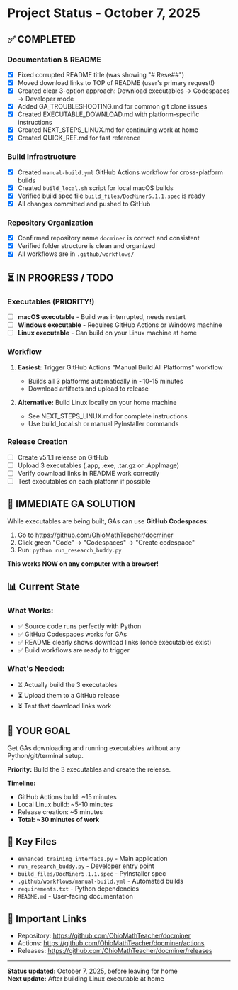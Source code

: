 # Project Status - October 7, 2025

## ✅ COMPLETED

### Documentation & README
- [x] Fixed corrupted README title (was showing "# Rese##")
- [x] Moved download links to TOP of README (user's primary request!)
- [x] Created clear 3-option approach: Download executables → Codespaces → Developer mode
- [x] Added GA_TROUBLESHOOTING.md for common git clone issues
- [x] Created EXECUTABLE_DOWNLOAD.md with platform-specific instructions
- [x] Created NEXT_STEPS_LINUX.md for continuing work at home
- [x] Created QUICK_REF.md for fast reference

### Build Infrastructure  
- [x] Created `manual-build.yml` GitHub Actions workflow for cross-platform builds
- [x] Created `build_local.sh` script for local macOS builds
- [x] Verified build spec file `build_files/DocMiner5.1.1.spec` is ready
- [x] All changes committed and pushed to GitHub

### Repository Organization
- [x] Confirmed repository name `docminer` is correct and consistent
- [x] Verified folder structure is clean and organized
- [x] All workflows are in `.github/workflows/`

## ⏳ IN PROGRESS / TODO

### Executables (PRIORITY!)
- [ ] **macOS executable** - Build was interrupted, needs restart
- [ ] **Windows executable** - Requires GitHub Actions or Windows machine
- [ ] **Linux executable** - Can build on your Linux machine at home

### Workflow
1. **Easiest:** Trigger GitHub Actions "Manual Build All Platforms" workflow
   - Builds all 3 platforms automatically in ~10-15 minutes
   - Download artifacts and upload to release

2. **Alternative:** Build Linux locally on your home machine
   - See NEXT_STEPS_LINUX.md for complete instructions
   - Use build_local.sh or manual PyInstaller commands

### Release Creation
- [ ] Create v5.1.1 release on GitHub
- [ ] Upload 3 executables (.app, .exe, .tar.gz or .AppImage)
- [ ] Verify download links in README work correctly
- [ ] Test executables on each platform if possible

## 🚨 IMMEDIATE GA SOLUTION

While executables are being built, GAs can use **GitHub Codespaces**:

1. Go to https://github.com/OhioMathTeacher/docminer
2. Click green "Code" → "Codespaces" → "Create codespace"
3. Run: `python run_research_buddy.py`

**This works NOW on any computer with a browser!**

## 📊 Current State

### What Works:
- ✅ Source code runs perfectly with Python
- ✅ GitHub Codespaces works for GAs
- ✅ README clearly shows download links (once executables exist)
- ✅ Build workflows are ready to trigger

### What's Needed:
- ⏳ Actually build the 3 executables
- ⏳ Upload them to a GitHub release
- ⏳ Test that download links work

## 🎯 YOUR GOAL

Get GAs downloading and running executables without any Python/git/terminal setup.

**Priority:** Build the 3 executables and create the release.

**Timeline:** 
- GitHub Actions build: ~15 minutes
- Local Linux build: ~5-10 minutes  
- Release creation: ~5 minutes
- **Total: ~30 minutes of work**

## 📂 Key Files

- `enhanced_training_interface.py` - Main application
- `run_research_buddy.py` - Developer entry point
- `build_files/DocMiner5.1.1.spec` - PyInstaller spec
- `.github/workflows/manual-build.yml` - Automated builds
- `requirements.txt` - Python dependencies
- `README.md` - User-facing documentation

## 🔗 Important Links

- Repository: https://github.com/OhioMathTeacher/docminer
- Actions: https://github.com/OhioMathTeacher/docminer/actions
- Releases: https://github.com/OhioMathTeacher/docminer/releases

---

**Status updated:** October 7, 2025, before leaving for home  
**Next update:** After building Linux executable at home
